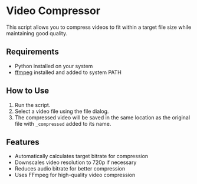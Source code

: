 # Video Compressor

This script allows you to compress videos to fit within a target file size while maintaining good quality.

## Requirements
- Python installed on your system
- [ffmpeg](https://www.ffmpeg.org/download.html) installed and added to system PATH

## How to Use
1. Run the script.
2. Select a video file using the file dialog.
3. The compressed video will be saved in the same location as the original file with `_compressed` added to its name.

## Features
- Automatically calculates target bitrate for compression
- Downscales video resolution to 720p if necessary
- Reduces audio bitrate for better compression
- Uses FFmpeg for high-quality video compression

